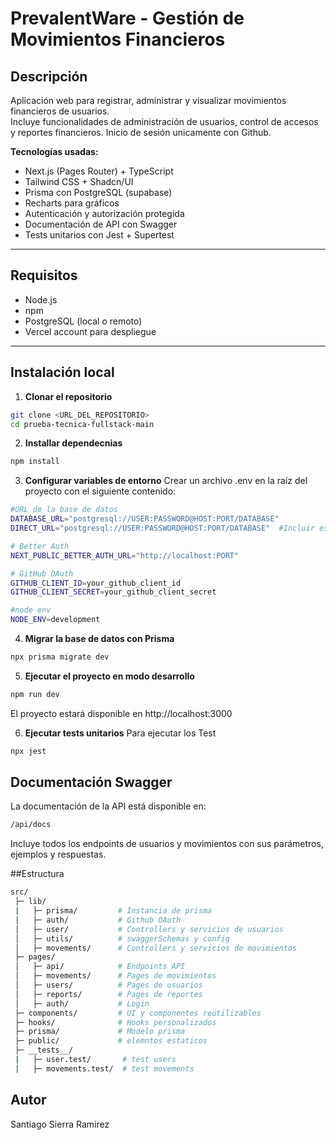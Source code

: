 # PrevalentWare - Gestión de Movimientos Financieros

## Descripción

Aplicación web para registrar, administrar y visualizar movimientos financieros de usuarios.  
Incluye funcionalidades de administración de usuarios, control de accesos y reportes financieros.
Inicio de sesión unicamente con Github.

**Tecnologías usadas:**

- Next.js (Pages Router) + TypeScript  
- Tailwind CSS + Shadcn/UI  
- Prisma con PostgreSQL (supabase) 
- Recharts para gráficos  
- Autenticación y autorización protegida  
- Documentación de API con Swagger  
- Tests unitarios con Jest + Supertest  

---

## Requisitos

- Node.js 
- npm 
- PostgreSQL (local o remoto)  
- Vercel account para despliegue  

---

## Instalación local

1. **Clonar el repositorio**  
```bash
git clone <URL_DEL_REPOSITORIO>
cd prueba-tecnica-fullstack-main
```

2. **Installar dependecnias**
```bash
npm install
```

3. **Configurar variables de entorno**
Crear un archivo .env en la raíz del proyecto con el siguiente contenido:
```bash
#URL de la base de datos 
DATABASE_URL="postgresql://USER:PASSWORD@HOST:PORT/DATABASE"
DIRECT_URL="postgresql://USER:PASSWORD@HOST:PORT/DATABASE"  #Incluir esta si utilizas supabase

# Better Auth 
NEXT_PUBLIC_BETTER_AUTH_URL="http://localhost:PORT"

# GitHub OAuth
GITHUB_CLIENT_ID=your_github_client_id
GITHUB_CLIENT_SECRET=your_github_client_secret

#node env
NODE_ENV=development
```

4. **Migrar la base de datos con Prisma**
```bash
npx prisma migrate dev
```

5. **Ejecutar el proyecto en modo desarrollo**
```bash
npm run dev
```
El proyecto estará disponible en http://localhost:3000

6. **Ejecutar tests unitarios**
Para ejecutar los Test 
```bash
npx jest
```


## Documentación Swagger
La documentación de la API está disponible en:
```bash
/api/docs
```
Incluye todos los endpoints de usuarios y movimientos con sus parámetros, ejemplos y respuestas.

##Estructura 

```bash
src/
 ├─ lib/
 |   ├─ prisma/         # Instancia de prisma
 |   ├─ auth/           # Github OAuth
 │   ├─ user/           # Controllers y servicios de usuarios
 │   ├─ utils/          # swaggerSchemas y config
 │   ├─ movements/      # Controllers y servicios de movimientos
 ├─ pages/
 │   ├─ api/            # Endpoints API
 │   ├─ movements/      # Pages de movimientos
 │   ├─ users/          # Pages de usuarios
 │   ├─ reports/        # Pages de reportes
 │   ├─ auth/           # Login
 ├─ components/         # UI y componentes reutilizables
 ├─ hooks/              # Hooks personalizados
 ├─ prisma/             # Modelo prisma
 ├─ public/             # elemntos estaticos
 ├─ __tests__/
 |   ├─ user.test/       # test users
 |   ├─ movements.test/  # test movements


```
## Autor
Santiago Sierra Ramirez

